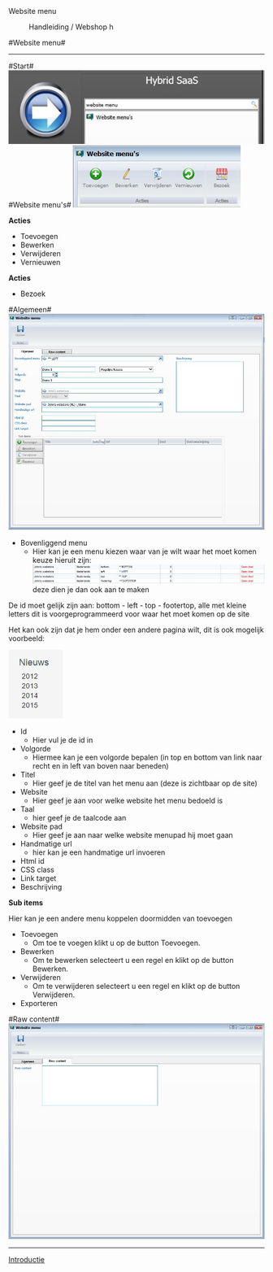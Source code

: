 <properties>
	<page>
		<title>Website menu</title>
		<description>Website menu</description>
	</page>
	<menu>
		<position>Handleiding / Webshop</position>
		<title>Website menu</title>
		<sort>h</sort>
	</menu>
</properties>

#Website menu#

----------

#Start#
![](images/menu-start.JPg)
#Website menu's#
![](images/menu-buttonbalk.JPg)

**Acties**

- Toevoegen
- Bewerken
- Verwijderen
- Vernieuwen

**Acties**

- Bezoek

#Algemeen#
![](images/menu-algemeen.JPG)

- Bovenliggend menu
	- Hier kan je een menu kiezen waar van je wilt waar het moet komen keuze hieruit zijn:
		![](images/menu-bovenliggendmenu.JPG) deze dien je dan ook aan te maken
<div class="warning">De id moet gelijk zijn aan: bottom - left - top - footertop, alle met kleine letters dit is voorgeprogrammeerd voor waar het moet komen op de site </div>

Het kan ook zijn dat je hem onder een andere pagina wilt, dit is ook mogelijk voorbeeld:

![](images/menu-bovenliggendmenu-andere.JPG)

- Id
	- Hier vul je de id in
- Volgorde
	- Hiermee kan je een volgorde bepalen (in top en bottom van link naar recht en in left van boven naar beneden)
- Titel
	- Hier geef je de titel van het menu aan (deze is zichtbaar op de site)
- Website
	- Hier geef je aan voor welke website het menu bedoeld is
- Taal
	- hier geef je de taalcode aan
- Website pad
	- Hier geef je aan naar welke website menupad hij moet gaan
- Handmatige url
	- hier kan je een handmatige url invoeren
- Html id
- CSS class
- Link target
- Beschrijving

**Sub items**

Hier kan je een andere menu koppelen doormidden van toevoegen

- Toevoegen
	- Om toe te voegen klikt u op de button Toevoegen.
- Bewerken
	- Om te bewerken selecteert u een regel en klikt op de button Bewerken.
- Verwijderen
	- Om te verwijderen selecteert u een regel en klikt op de button Verwijderen.
- Exporteren

#Raw content#
![](images/menu-rawcontent.JPG)

----------
[Introductie](http://hybridsaas.support/pages/handleiding/modules/P-Z/website/Introductie)